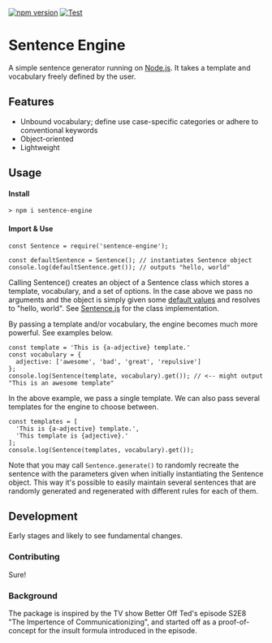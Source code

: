 [![npm version](https://badge.fury.io/js/sentence-engine.svg)](https://badge.fury.io/js/sentence-engine)
[![Test](https://github.com/sindrekjr/sentence-engine/workflows/Test/badge.svg)](https://github.com/sindrekjr/sentence-engine/actions)

# Sentence Engine
A simple sentence generator running on [Node.js](https://nodejs.org/). It takes a template and vocabulary freely defined by the user. 

## Features
* Unbound vocabulary; define use case-specific categories or adhere to conventional keywords
* Object-oriented
* Lightweight

## Usage
#### Install
```
> npm i sentence-engine
```
#### Import & Use
```
const Sentence = require('sentence-engine');

const defaultSentence = Sentence(); // instantiates Sentence object
console.log(defaultSentence.get()); // outputs "hello, world"
```
Calling Sentence() creates an object of a Sentence class which stores a template, vocabulary, and a set of options. In the case above we pass no arguments and the object is simply given some [default values](./src/defaults) and resolves to "hello, world". See [Sentence.js](./src/sentence/Sentence.js) for the class implementation.

By passing a template and/or vocabulary, the engine becomes much more powerful. See examples below.

```
const template = 'This is {a-adjective} template.'
const vocabulary = {
  adjective: ['awesome', 'bad', 'great', 'repulsive']
};
console.log(Sentence(template, vocabulary).get()); // <-- might output "This is an awesome template"
```
In the above example, we pass a single template. We can also pass several templates for the engine to choose between.
```
const templates = [
  'This is {a-adjective} template.',
  'This template is {adjective}.'
];
console.log(Sentence(templates, vocabulary).get());
```

Note that you may call `Sentence.generate()` to randomly recreate the sentence with the parameters given when initially instantiating the Sentence object. This way it's possible to easily maintain several sentences that are randomly generated and regenerated with different rules for each of them. 

## Development
Early stages and likely to see fundamental changes. 

### Contributing
Sure!

### Background
The package is inspired by the TV show Better Off Ted's episode S2E8 "The Impertence of Communicationizing", and started off as a proof-of-concept for the insult formula introduced in the episode. 
